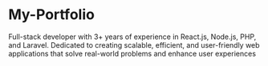 # My-Portfolio
Full-stack developer with 3+ years of experience in React.js, Node.js, PHP, and Laravel. Dedicated to creating scalable, efficient, and user-friendly web applications that solve real-world problems and enhance user experiences
